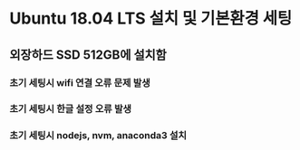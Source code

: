 # Ubuntu 18.04 LTS 설치 및 기본환경 세팅

## 외장하드 SSD 512GB에 설치함

### 초기 세팅시 wifi 연결 오류 문제 발생

### 초기 세팅시 한글 설정 오류 발생

### 초기 세팅시 nodejs, nvm, anaconda3 설치
